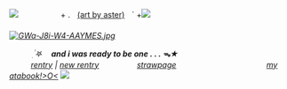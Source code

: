 ![](https://wilardo.crd.co/assets/images/gallery22/665c69e4.gif?v=d19c95ca)
   ㅤㅤㅤ  ㅤㅤ + .ㅤ[(art by aster)](https://x.com/pastelstarstuff/status/1830359758295187747)ㅤ` +![](https://media.discordapp.net/attachments/903364339464044575/1090720142197002310/97993F4A-66B6-4BCA-BBFD-42F6E937BF52.gif) <h6>
 
 [![GWa-J8i-W4-AAYMES.jpg](https://i.postimg.cc/LX5JHwYM/GWa-J8i-W4-AAYMES.jpg)](https://postimg.cc/CByh7vsv)

ㅤㅤㅤ ִ࣪ ࣪𖤐 ㅤ***and i was ready to be one . . . ᯓ★***    
ㅤㅤㅤ[rentry](https://rentry.co/billfordyurii) | [new rentry](https://rentry.co/chuuyaglazer) ㅤㅤㅤㅤㅤ[strawpage](https://chuuyaglazer.straw.page)ㅤㅤㅤㅤㅤ ㅤㅤ ㅤㅤㅤㅤㅤ[my atabook!>O<](https://uponthetaintedsorrow.atabook.org/)
![](https://wilardo.crd.co/assets/images/gallery22/665c69e4.gif?v=d19c95ca)

